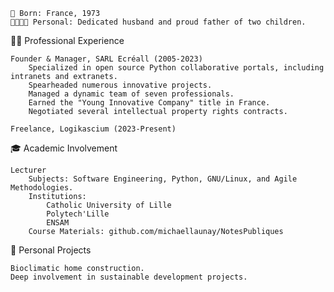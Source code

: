     📅 Born: France, 1973
    👨‍👩‍👧‍👦 Personal: Dedicated husband and proud father of two children.

👨‍💼 Professional Experience

    Founder & Manager, SARL Ecréall (2005-2023)
        Specialized in open source Python collaborative portals, including intranets and extranets.
        Spearheaded numerous innovative projects.
        Managed a dynamic team of seven professionals.
        Earned the "Young Innovative Company" title in France.
        Negotiated several intellectual property rights contracts.

    Freelance, Logikascium (2023-Present)

🎓 Academic Involvement

    Lecturer
        Subjects: Software Engineering, Python, GNU/Linux, and Agile Methodologies.
        Institutions:
            Catholic University of Lille
            Polytech'Lille
            ENSAM
        Course Materials: github.com/michaellaunay/NotesPubliques

🌱 Personal Projects

    Bioclimatic home construction.
    Deep involvement in sustainable development projects.

<!---
michaellaunay/michaellaunay is a ✨ special ✨ repository because its `README.md` (this file) appears on your GitHub profile.
You can click the Preview link to take a look at your changes.
--->
